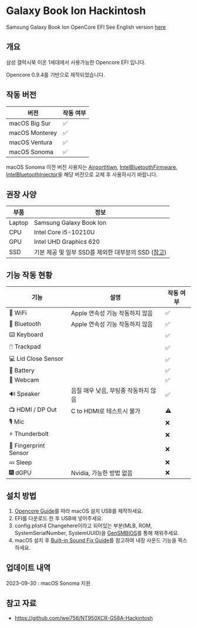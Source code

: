 # Galaxy Book Ion Hackintosh
 Samsung Galaxy Book Ion OpenCore EFI
See English version [here](./README_EN.md)

## 개요
삼성 갤럭시북 이온 1세대에서 사용가능한 Opencore EFI 입니다.

Opencore 0.9.4를 기반으로 제작되었습니다.

## 작동 버전
| 버전 | 작동 여부 |
|--------------------|-----|
| macOS Big Sur | ✅ |
| macOS Monterey | ✅ |
| macOS Ventura | ✅ |
| macOS Sonoma | ✅ |

macOS Sonoma 이전 버전 사용자는 [AirportItlwn](https://github.com/OpenIntelWireless/itlwm/releases/latest), [IntelBluetoothFirmware](https://github.com/OpenIntelWireless/IntelBluetoothFirmware/releases/latest), [IntelBluetoothInjector](https://github.com/OpenIntelWireless/IntelBluetoothFirmware/releases/latest)을 해당 버전으로 교체 후 사용하시기 바랍니다.

## 권장 사양
| 부품 | 정보 |
|---------------|----|
| Laptop        | Samsung Galaxy Book Ion |
| CPU           | Intel Core i5-10210U |
| GPU           | Intel UHD Graphics 620 |
| SSD           | 기본 제공 및 일부 SSD를 제외한 대부분의 SSD ([참고](https://dortania.github.io/Anti-Hackintosh-Buyers-Guide/Storage.html)) |

## 기능 작동 현황
| 기능 | 설명 | 작동 여부 |
|--------------------|-------------|---------------|
| 🛜 WiFi             | Apple 연속성 기능 작동하지 않음 | ✅ |
| 🔵 Bluetooth        | Apple 연속성 기능 작동하지 않음 | ✅ |
| ⌨️ Keyboard         | | ✅ |
| 🖱️ Trackpad         | | ✅ |
| 💻 Lid Close Sensor | | ✅ |
| 🔋 Battery          | | ✅ |
| 📸 Webcam           | | ✅ |
| 🔊 Speaker          | 음질 매우 낮음, 부팅중 작동하지 않음 | ✅ |
| 📺 HDMI / DP Out    | C to HDMI로 테스트시 불가 | ⚠️ |
| 🎙️ Mic              | | ❌ |
| ⚡ Thunderbolt       | | ❌ |
| 🧬 Fingerprint Sensor | | ❌ |
| 💤 Sleep            | | ❌ |
| 🎆 dGPU             | Nvidia, 가능한 방법 없음 | ❌ |

## 설치 방법
1. [Opencore Guide](https://dortania.github.io/OpenCore-Install-Guide/installer-guide/winblows-install.html)를 따라 macOS 설치 USB를 제작하세요.
2. EFI를 다운로드 한 후 USB에 넣어주세요.
3. config.plist내 Changehere이라고 되어있는 부분(MLB, ROM, SystemSerialNumber, SystemUUID)을 [GenSMBIOS](https://github.com/corpnewt/GenSMBIOS)를 통해 채워주세요.
4. macOS 설치 후 [Built-in Sound Fix Guide](./Audio%20patch)를 참고하여 내장 사운드 기능을 픽스하세요.

## 업데이트 내역
2023-09-30 : macOS Sonoma 지원

## 참고 자료
- https://github.com/wei756/NT950XCR-G58A-Hackintosh
